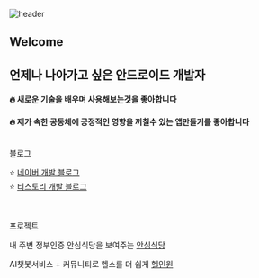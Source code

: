 ![header](https://capsule-render.vercel.app/api?type=waving&color=black)


##  Welcome

## 언제나 나아가고 싶은 안드로이드 개발자
#### :fire: 새로운 기술을 배우며 사용해보는것을 좋아합니다
#### :fire: 제가 속한 공동체에 긍정적인 영향을 끼칠수 있는 앱만들기를 좋아합니다

<br/>
블로그
<br/>

:star: [네이버 개발 블로그](https://blog.naver.com/wjdtkdgns234) <br/>
:star: [티스토리 개발 블로그](https://rogue-one.tistory.com/)

<br/>



프로젝트


내 주변 정부인증 안심식당을 보여주는 [안심식당](https://github.com/wjdtkdgns777/smartfinder)

AI챗봇서비스 + 커뮤니티로 헬스를 더 쉽게 [헬인원](https://github.com/wjdtkdgns777/HealthInOne)


<!--
**wjdtkdgns777/wjdtkdgns777** is a ✨ _special_ ✨ repository because its `README.md` (this file) appears on your GitHub profile.

Here are some ideas to get you started:

- 🔭 I’m currently working on ...
- 🌱 I’m currently learning ...
- 👯 I’m looking to collaborate on ...
- 🤔 I’m looking for help with ...
- 💬 Ask me about ...
- 📫 How to reach me: ...
- 😄 Pronouns: ...
- ⚡ Fun fact: ...
-->
